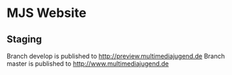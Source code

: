 MJS Website
=======

Staging
-------
Branch develop is published to http://preview.multimediajugend.de
Branch master  is published to http://www.multimediajugend.de
